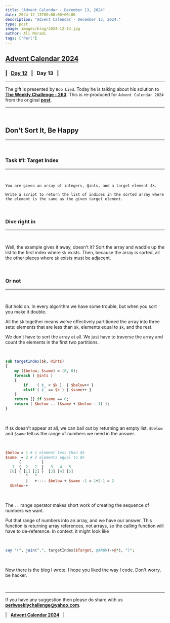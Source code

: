 ```yaml
---
title: "Advent Calendar - December 13, 2024"
date: 2024-12-13T00:00:00+00:00
description: "Advent Calendar - December 13, 2024."
type: post
image: images/blog/2024-12-13.jpg
author: Ali Moradi
tags: ["Perl"]
---
```


## [**Advent Calendar 2024**](/blog/advent-calendar-2024)
### | &nbsp; [**Day 12**](/blog/advent-calendar-2024-12-12) &nbsp; | &nbsp; **Day 13** &nbsp; |
***

The gift is presented by `Bob Lied`. Today he is talking about his solution to [**The Weekly Challenge - 263**](/blog/perl-weekly-challenge-263). This is re-produced for `Advent Calendar 2024` from the original [**post**](https://dev.to/boblied/pwc-2631-dont-sort-it-be-happy-537i).

***

<br>

## Don't Sort It, Be Happy
***

<br>

### Task #1: Target Index
***

<br>

    You are given an array of integers, @ints, and a target element $k.

    Write a script to return the list of indices in the sorted array where the element is the same as the given target element.

<br>

### Dive right in
***

<br>

Well, the example gives it away, doesn't it? Sort the array and waddle up the list to the first index where `$k` exists. Then, because the array is sorted, all the other places where `$k` exists must be adjacent.

<br>

### Or not
***

<br>

But hold on. In every algorithm we have some trouble, but when you sort you make it double.

All the `$k` together means we've effectively partitioned the array into three sets: elements that are less than `$k`, elements equal to `$k`, and the rest.

We don't have to sort the array at all. We just have to traverse the array and count the elements in the first two partitions.

<br>

```perl
sub targetIndex($k, @ints)
{
    my ($below, $same) = (0, 0);
    foreach ( @ints )
    {
        if    ( $_ < $k )  { $below++ }
        elsif ( $_ == $k ) { $same++ }
    }
    return [] if $same == 0;
    return [ $below .. ($same + $below - 1) ];
}
```

<br>

If `$k` doesn't appear at all, we can bail out by returning an empty list. `$below` and `$same` tell us the range of numbers we need in the answer.

<br>

```perl
$below = 1 # 1 element less than $k
$same  = 2 # 2 elements equal to $k
      {         }
   1  {  2   2  }   3   4   5
  [0] { [1] [2] }  [3] [4] [5]
         ^   ^
         |   +---- $below + $same -1 = 1+2-1 = 2
  $below-+
```

<br>

The `..` range operator makes short work of creating the sequence of numbers we want.

Put that range of numbers into an array, and we have our answer. This function is returning array references, not arrays, so the calling function will have to de-reference. In context, it might look like

<br>

```perl
say "(", join(",", targetIndex($Target, @ARGV)->@*), ")";
```

<br>

Now there is the blog I wrote. I hope you liked the way I code. Don't worry, be hacker.

<br>

***

If you have any suggestion then please do share with us **<perlweeklychallenge@yahoo.com>**.

| &nbsp; [**Advent Calendar 2024**](/blog/advent-calendar-2024) &nbsp; |
